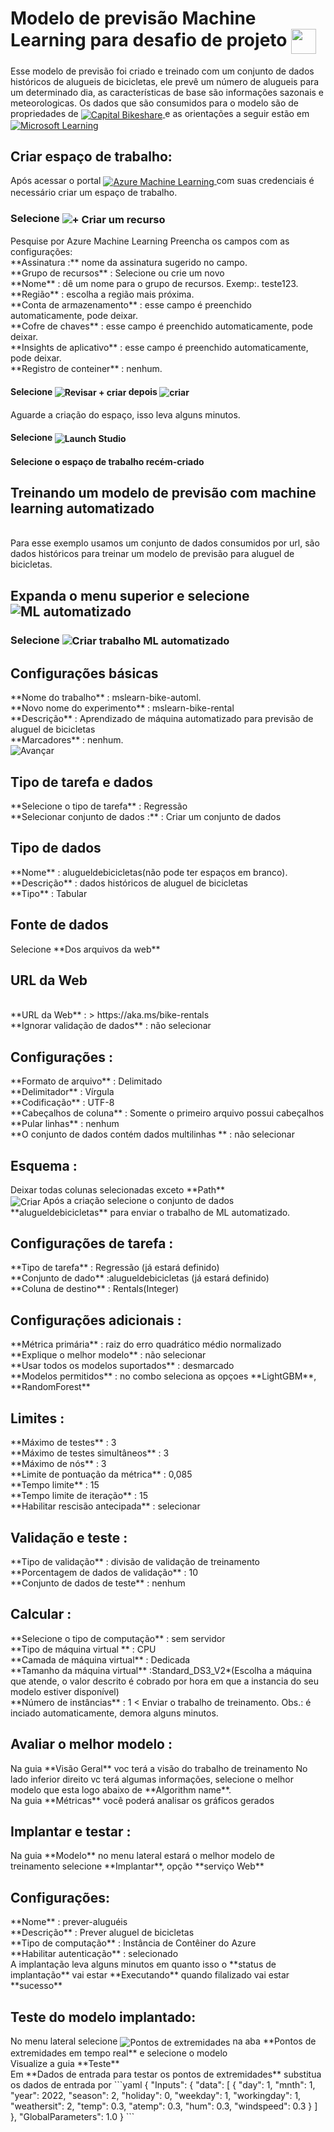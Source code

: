 <h1>
  <span>Modelo de previsão Machine Learning para desafio de projeto</span>  <a href="https://www.dio.me/"> <img align="center" width="40px" src="https://hermes.digitalinnovation.one/assets/diome/logo-minimized.png"></a>    
</h1>
Esse modelo de previsão foi criado e treinado com um conjunto de dados históricos de alugueis de bicicletas, ele prevê um número de alugueis para um determinado dia, as características de base são informações sazonais e meteorologicas. Os dados que são consumidos para o modelo são de propriedades de
<a href="https://capitalbikeshare.com/system-data"> 
   <img align="center" alt="Capital Bikeshare" src="https://img.shields.io/badge/Capital%20Bikeshare-FF4500?style=for-the-badge">
  </a>   e as orientações a seguir estão em <a href="https://microsoftlearning.github.io/mslearn-ai-fundamentals/Instructions/Labs/01-machine-learning.html"> 
   <img align="center" alt="Microsoft Learning" src="https://img.shields.io/badge/Microsoft%20Learning-0000FF?style=for-the-badge">
  </a>
<h2> Criar espaço de trabalho:</h2>
Após acessar o portal  <a href="https://portal.azure.com"> 
   <img align="center" alt="Azure Machine Learning" src="https://img.shields.io/badge/Azure%20Machine%20Learning-30A3DC?style=for-the-badge">
  </a> com suas credenciais é necessário criar um espaço de trabalho.
<h3> Selecione  <img align="center" alt="+ Criar um recurso" src="https://img.shields.io/badge/+Criar%20um%20recurso-FFFAFA?style=for-the-badge"></h3>
Pesquise por Azure Machine Learning
Preencha os campos com as configurações:
</br>**Assinatura :** nome da assinatura sugerido no campo.
</br>**Grupo de recursos** : Selecione ou crie um novo
</br>**Nome** : dê um nome para o grupo de recursos. Exemp:. teste123.
</br>**Região** : escolha a região mais próxima.
</br>**Conta de armazenamento** : esse campo é preenchido automaticamente, pode deixar.
</br>**Cofre de chaves** : esse campo é preenchido automaticamente, pode deixar.
</br>**Insights de aplicativo** : esse campo é preenchido automaticamente, pode deixar.
</br>**Registro de conteiner** : nenhum.
<h4> Selecione  <img align="center" alt="Revisar + criar" src="https://img.shields.io/badge/Revisar%20+%20Criar-FFFAFA?style=for-the-badge"> depois <img align="center" alt="criar" src="https://img.shields.io/badge/Criar-FFFAFA?style=for-the-badge"> </h4>
Aguarde a criação do espaço, isso leva alguns minutos.
<h4> Selecione  <img align="center" alt="Launch Studio" src="https://img.shields.io/badge/Launch%20Studio-0000FF?style=for-the-badge"></h4>
<h4> Selecione  o espaço de trabalho recém-criado</h4>
<h2>Treinando um modelo de previsão com machine learning automatizado</h2>
</br> Para esse exemplo usamos um conjunto de dados consumidos por url, são dados históricos para treinar um modelo de previsão para aluguel de bicicletas.
<h2>Expanda o menu superior e selecione <img align="center" alt=" ML automatizado" src="https://img.shields.io/badge/ML%20automatizado-FFFAFA?style=for-the-badge"> </h2>
<h3>Selecione <img align="center" alt="Criar trabalho ML automatizado" src="https://img.shields.io/badge/+%20novo%20trabalho%20de%20ML%20automatizado-FFFAFA?style=for-the-badge"></h3>
<h2>Configurações básicas</h2>
**Nome do trabalho** : mslearn-bike-automl.
</br>**Novo nome do experimento** :  mslearn-bike-rental
</br>**Descrição** : Aprendizado de máquina automatizado para previsão de aluguel de bicicletas
</br>**Marcadores** : nenhum.
</br> <img align="center" alt="Avançar" src="https://img.shields.io/badge/Avançar-0000FF?style=for-the-badge">
<h2>Tipo de tarefa e dados</h2>
**Selecione o tipo de tarefa** : Regressão
</br>**Selecionar conjunto de dados :** : Criar um conjunto de dados
<h2>Tipo de dados</h2>
**Nome** : alugueldebicicletas(não pode ter espaços em branco).
</br>**Descrição** : dados históricos de aluguel de bicicletas
</br>**Tipo** : Tabular
<h2>Fonte de dados</h2>
Selecione **Dos arquivos da web** 
<h2>URL da Web</h2>
</br>**URL da Web** : > https://aka.ms/bike-rentals
</br>**Ignorar validação de dados** : não selecionar
<h2>Configurações :</h2>
**Formato de arquivo** : Delimitado
</br>**Delimitador** : Vírgula
</br>**Codificação** : UTF-8
</br>**Cabeçalhos de coluna** : Somente o primeiro arquivo possui cabeçalhos
</br>**Pular linhas** : nenhum
</br>**O conjunto de dados contém dados multilinhas ** : não selecionar
<h2>Esquema :</h2>
Deixar todas colunas selecionadas exceto **Path**
</br> <img align="center" alt="Criar" src="https://img.shields.io/badge/Criar-0000FF?style=for-the-badge">
Após a criação selecione o conjunto de dados **alugueldebicicletas** para enviar o trabalho de ML automatizado. 
<h2>Configurações de tarefa :</h2>
**Tipo de tarefa** : Regressão (já estará definido)
</br>**Conjunto de dado** :alugueldebicicletas (já estará definido)
</br>**Coluna de destino** : Rentals(Integer)
<h2>Configurações adicionais :</h2>
**Métrica primária** : raiz do erro quadrático médio normalizado
</br>**Explique o melhor modelo** : não selecionar
</br>**Usar todos os modelos suportados** : desmarcado
</br>**Modelos permitidos** : no combo seleciona as opçoes **LightGBM**, **RandomForest**
<h2>Limites :</h2>
**Máximo de testes** : 3
</br>**Máximo de testes simultâneos** : 3
</br>**Máximo de nós** : 3
</br>**Limite de pontuação da métrica** : 0,085
</br>**Tempo limite** : 15
</br>**Tempo limite de iteração** : 15
</br>**Habilitar rescisão antecipada** : selecionar
<h2>Validação e teste  :</h2>
**Tipo de validação** : divisão de validação de treinamento
</br>**Porcentagem de dados de validação** : 10
</br>**Conjunto de dados de teste** : nenhum
<h2>Calcular :</h2>
**Selecione o tipo de computação** : sem servidor
</br>**Tipo de máquina virtual ** : CPU
</br>**Camada de máquina virtual** : Dedicada
</br>**Tamanho da máquina virtual** :Standard_DS3_V2*(Escolha a máquina que atende, o valor descrito é cobrado por hora em que a instancia do seu modelo estiver disponível)
</br>**Número de instâncias** : 1
< Enviar o trabalho de treinamento. Obs.: é inciado automaticamente, demora alguns minutos.
<h2>Avaliar o melhor modelo :</h2>
Na guia **Visão Geral** voc terá a visão do trabalho de treinamento 
No lado inferior direito vc terá algumas informações, selecione o melhor modelo que esta logo abaixo de **Algorithm name**.
</br>Na guia **Métricas** você poderá analisar os gráficos gerados
<h2>Implantar e testar :</h2>
Na guia **Modelo** no menu lateral estará o melhor modelo de treinamento selecione **Implantar**, opção **serviço Web**
<h2>Configurações:</h2>
**Nome** : prever-aluguéis
</br>**Descrição** :  Prever aluguel de bicicletas
</br>**Tipo de computação** :  Instância de Contêiner do Azure
</br>**Habilitar autenticação** :  selecionado
</br>A implantação leva alguns minutos em quanto isso o **status de implantação** vai estar **Executando** quando filalizado vai estar **sucesso**
<h2>Teste do modelo implantado:</h2>
No menu lateral selecione <img align="center" alt="Pontos de extremidades" src="https://img.shields.io/badge/Pontos%20de%20extremidades-FFFAFA?style=for-the-badge"> 
na aba **Pontos de extremidades em tempo real** e selecione o modelo
</br> Visualize a guia **Teste**
</br> Em **Dados de entrada para testar os pontos de extremidades** substitua os dados de entrada por
```yaml
   {
   "Inputs": { 
     "data": [
       {
         "day": 1,
         "mnth": 1,   
         "year": 2022,
         "season": 2,
         "holiday": 0,
         "weekday": 1,
         "workingday": 1,
         "weathersit": 2, 
         "temp": 0.3, 
         "atemp": 0.3,
         "hum": 0.3,
         "windspeed": 0.3 
       }
     ]    
   },   
   "GlobalParameters": 1.0
 }
```





